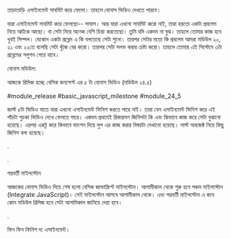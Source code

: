 তাড়াতাড়ি এসাইনমেন্ট সাবমিট করে ফেলো। তাহলে বোনাস ভিডিও দেখতে পারবে।

যারা এসাইনমেন্ট সাবমিট করে ফেলছো-- সাবাস। আর যারা এখনো সাবমিট করো নাই, তারা হয়তো একটা প্রবলেম নিয়ে আটকে আছো। বা সেটা নিয়ে অনেক বেশি চিন্তা করতেছো। তুমি যদি একদম না বুঝ। তাহলে তোমার কাজ হবে খুবই সিম্পল। যেকোন একটা প্রব্লেম এ কি বলতেছে সেটা শুনো। তারপর সেটার মতো কি প্রবলেম আমরা মডিউল ২০, ২১ এবং ২২তে বলেছি সেটা খুঁজে বের করো। তারপর সেটা সলভ করার চেষ্টা করো। তাহলে তোমার এই সিস্টেমে ৩টা প্রব্লেমের সলুশন পেয়ে যাবে।

বোনাস মডিউল:

আজকে রিলিজ হচ্ছে বেসিক কনসেপ্ট এর ৫ টা বোনাস ভিডিও (মডিউল ২৪.৫)

#module_release #basic_javascript_milestone #module_24_5

জাস্ট ৫টা ভিডিও যাতে যারা এখনো এসাইনমেন্ট ফিনিশ করতে পারে নাই। তারা যেন এসাইনমেন্ট ফিনিশ করে এই পাঁচটা পুচকা ভিডিও দেখে ফেলতে পারে। একদম প্রথমেই রিকারসন জিনিসটা কি এবং কিভাবে কাজ করে সেটা বুঝানো হয়েছে। এরপর একটু করে কিভাবে ফাংশন দিয়ে লুপ এর কাজ করার বিষয়টা দেখানো হয়েছে। লাস্ট অবজেক্ট নিয়ে কিছু জিনিস বলা হয়েছে।

.

.

পরবর্তী মাইলস্টোন

আজকের বোনাস ভিডিও দিয়ে শেষ হলো বেসিক জাভাস্ক্রিপ্ট মাইলস্টোন। আগামীকাল থেকে শুরু হবে পঞ্চম মাইলস্টোন (Integrate JavaScript)। সেই মাইলস্টোন আসবে আগামীকাল থেকে। এবং পরবর্তী মাইলস্টোন এ কবে কোন মডিউল রিলিজ হবে সেটা আগামিকাল জানিয়ে দেয়া হবে।

.

ফিন ফিন ফিনিশ দ্য এসাইনমেন্ট।
